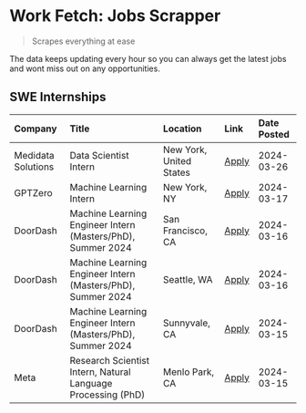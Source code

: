 # Work Fetch: Jobs Scrapper
> Scrapes everything at ease

The data keeps updating every hour so you can always get the latest jobs and wont miss out on any opportunities.

## SWE Internships
<!--START_SECTION:workfetch-->
| Company            | Title                                                        | Location                | Link                                                                                                                                                                                                                                                                     | Date Posted   |
|:-------------------|:-------------------------------------------------------------|:------------------------|:-------------------------------------------------------------------------------------------------------------------------------------------------------------------------------------------------------------------------------------------------------------------------|:--------------|
| Medidata Solutions | Data Scientist Intern                                        | New York, United States | [Apply](https://www.linkedin.com/jobs/view/data-scientist-intern-at-medidata-solutions-3810253704?position=9&pageNum=0&refId=%2F4JlMikaa4kKjDieHl7ltQ%3D%3D&trackingId=1IYFWfBWfKpzxu03iQNQqA%3D%3D&trk=public_jobs_jserp-result_search-card)                            | 2024-03-26    |
| GPTZero            | Machine Learning Intern                                      | New York, NY            | [Apply](https://www.linkedin.com/jobs/view/machine-learning-intern-at-gptzero-3860723963?position=8&pageNum=0&refId=%2F4JlMikaa4kKjDieHl7ltQ%3D%3D&trackingId=lI%2Bmv8V0Kn4VuGLo08P3Zw%3D%3D&trk=public_jobs_jserp-result_search-card)                                   | 2024-03-17    |
| DoorDash           | Machine Learning Engineer Intern (Masters/PhD), Summer 2024  | San Francisco, CA       | [Apply](https://www.linkedin.com/jobs/view/machine-learning-engineer-intern-masters-phd-summer-2024-at-doordash-3736457737?position=3&pageNum=0&refId=%2F4JlMikaa4kKjDieHl7ltQ%3D%3D&trackingId=uy5ut5MiH9e6szRNWDecYg%3D%3D&trk=public_jobs_jserp-result_search-card)   | 2024-03-16    |
| DoorDash           | Machine Learning Engineer Intern (Masters/PhD), Summer 2024  | Seattle, WA             | [Apply](https://www.linkedin.com/jobs/view/machine-learning-engineer-intern-masters-phd-summer-2024-at-doordash-3736455966?position=4&pageNum=0&refId=%2F4JlMikaa4kKjDieHl7ltQ%3D%3D&trackingId=33lLFsq9rivcJqVIEKyIbQ%3D%3D&trk=public_jobs_jserp-result_search-card)   | 2024-03-16    |
| DoorDash           | Machine Learning Engineer Intern (Masters/PhD), Summer 2024  | Sunnyvale, CA           | [Apply](https://www.linkedin.com/jobs/view/machine-learning-engineer-intern-masters-phd-summer-2024-at-doordash-3736454973?position=2&pageNum=0&refId=%2F4JlMikaa4kKjDieHl7ltQ%3D%3D&trackingId=isTtww8V2Bp9yf0cV8FHeA%3D%3D&trk=public_jobs_jserp-result_search-card)   | 2024-03-15    |
| Meta               | Research Scientist Intern, Natural Language Processing (PhD) | Menlo Park, CA          | [Apply](https://www.linkedin.com/jobs/view/research-scientist-intern-natural-language-processing-phd-at-meta-3858718375?position=10&pageNum=0&refId=%2F4JlMikaa4kKjDieHl7ltQ%3D%3D&trackingId=ApL4H3jK%2BC%2FVAzmoAEjO1A%3D%3D&trk=public_jobs_jserp-result_search-card) | 2024-03-15    |
<!--END_SECTION:workfetch-->
